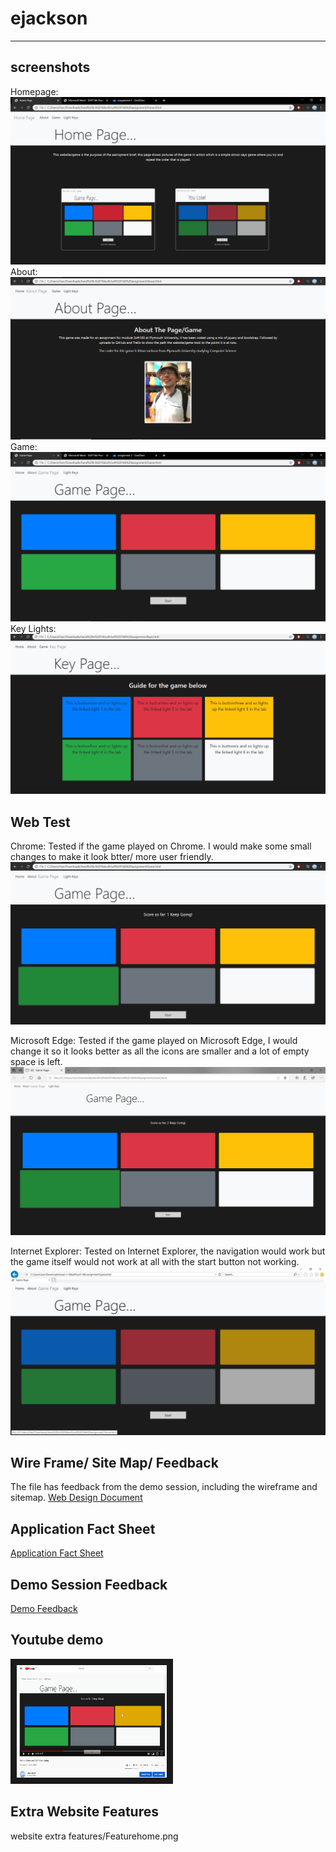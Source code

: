 # ejackson
---
## screenshots
Homepage:
![alt text](onchromehome.PNG "Home page")
About: 
![alt text](onchromeabout.PNG "About Page")
Game: 
![alt text](onchromegame.PNG "Game Page")
Key Lights:
![alt text](onchromekeylight.PNG "Key Lights Page") 

## Web Test
Chrome:
Tested if the game played on Chrome. I would make some small changes to make it look btter/ more user friendly.
![alt text](onchromeplay.png "Game Test Chrome") 

Microsoft Edge:
Tested if the game played on Microsoft Edge, I would change it so it looks better as all the icons are smaller and a lot of empty space is left.
![alt text](onedgeplay.png "Game Test Edge") 

Internet Explorer:
Tested on Internet Explorer, the navigation would work but the game itself would not work at all with the start button not working.
![alt text](onexplorerplay.PNG "Game Test Explorer")

## Wire Frame/ Site Map/ Feedback
The file has feedback from the demo session, including the wireframe and sitemap.
[Web Design Document](web%20design%20document.docx)

## Application Fact Sheet
[Application Fact Sheet](Application%20Fact$20Sheet.docx)

## Demo Session Feedback
[Demo Feedback](demofeedback.docx)


## Youtube demo 
<a href="https://www.youtube.com/watch?v=u2-vQu3FLr4" target="_blank"><img src="youtubepic.PNG" 
alt="Youtube Video" width="240" height="180" border="10" /></a>

## Extra Website Features
website extra features/Featurehome.png
